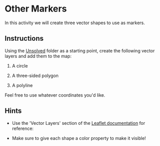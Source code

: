 # Other Markers

In this activity we will create three vector shapes to use as markers.

## Instructions

Using the [Unsolved](Unsolved) folder as a starting point, create the following vector layers and add them to the map:

1. A circle

2. A three-sided polygon

3. A polyline

Feel free to use whatever coordinates you'd like.

## Hints

* Use the 'Vector Layers' section of the [Leaflet documentation](http://leafletjs.com/reference-1.0.3.html#toc) for reference:

* Make sure to give each shape a color property to make it visible!
